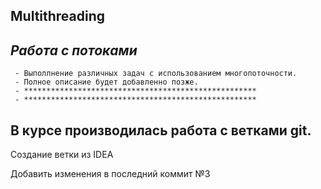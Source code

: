 ##          Multithreading


##   _Работа с потоками_
     - Выполлнение различных задач с использованием многопоточности.
     - Полное описание будет добавленно позже.
     - ****************************************************
     - ****************************************************

##    В курсе производилась работа с ветками git.

Создание ветки из IDEA

Добавить изменения в последний коммит №3